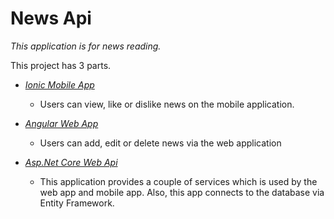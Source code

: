 # News Api

*This application is for news reading.*

This project has 3 parts.

- *[Ionic Mobile App](https://github.com/omrumbakitemiz/News-Mobile)*

  - Users can view, like or dislike news on the mobile application.
  
  
- *[Angular Web App](https://github.com/omrumbakitemiz/News-Web)*

  - Users can add, edit or delete news via the web application
  
  
- *[Asp.Net Core Web Api](https://github.com/omrumbakitemiz/News-Api)*

  - This application provides a couple of services which is used by the web app and mobile app. Also, this app connects to the database via Entity Framework.
